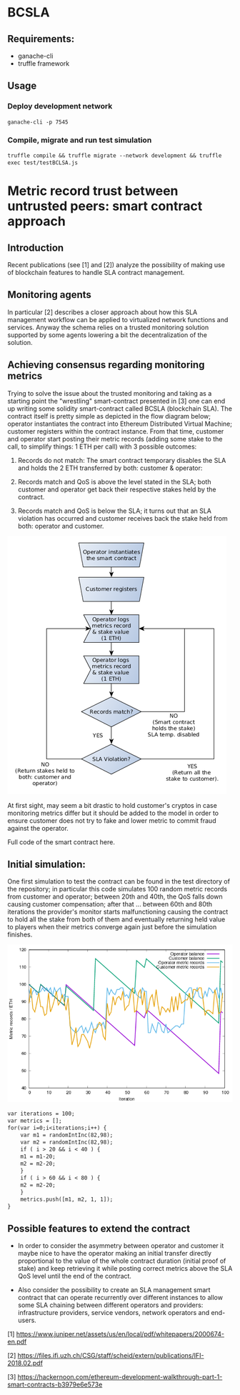 # BCSLA

## Requirements:

- ganache-cli
- truffle framework

## Usage

### Deploy development network

```
ganache-cli -p 7545
```

### Compile, migrate and run test simulation

```
truffle compile && truffle migrate --network development && truffle exec test/testBCLSA.js
```

# Metric record trust between untrusted peers: smart contract approach

## Introduction

Recent publications (see [1] and [2]) analyze the possibility
of making use of blockchain features to handle SLA contract management.

## Monitoring agents

In particular [2] describes a closer approach about how this SLA management workflow
can be applied to virtualized network functions and services. Anyway
the schema relies on a trusted monitoring solution supported by some agents
lowering a bit the decentralization of the solution.

## Achieving consensus regarding monitoring metrics

Trying to solve the issue about the trusted monitoring and taking as a starting
point the "wrestling" smart-contract presented in [3] one can end up writing some
solidity smart-contract called BCSLA (blockchain SLA). The contract itself is
pretty simple as depicted in the flow diagram below; operator instantiates the
contract into Ethereum Distributed Virtual Machine; customer registers
within the contract instance. From that time, customer and operator
start posting their metric records (adding some stake to the call, to simplify
things: 1 ETH per call) with 3 possible outcomes:

1) Records do not match: The smart contract temporary disables the SLA
and holds the 2 ETH transferred by both: customer & operator:

2) Records match and QoS is above the level stated in the SLA; both
customer and operator get back their respective stakes held by the contract.

3) Records match and QoS is below the SLA; it turns out that an SLA
violation has occurred and customer receives back the stake held from
both: operator and customer.

![picture](diagram.png)

At first sight, may seem a bit drastic to hold customer's cryptos in case
monitoring metrics differ but it should be added to the model
in order to ensure customer does not try to fake and lower metric
to commit fraud against the operator.

Full code of the smart contract here.

## Initial simulation:

One first simulation to test the contract can be found in the test
directory of the repository; in particular this code
simulates 100 random metric records from customer and operator;
between 20th and 40th, the QoS falls down causing customer compensation;
after that ... between 60th and 80th iterations the provider's monitor
starts malfunctioning causing the contract to hold all the stake
from both of them and eventually returning held value to players
when their metrics converge again just before the simulation finishes.

![picture](plot.png)



```
var iterations = 100;
var metrics = [];
for(var i=0;i<iterations;i++) {
    var m1 = randomIntInc(82,98);
    var m2 = randomIntInc(82,98);
    if ( i > 20 && i < 40 ) {
	m1 = m1-20;
	m2 = m2-20;
    }
    if ( i > 60 && i < 80 ) {
	m2 = m2-20;
    }
    metrics.push([m1, m2, 1, 1]);
}
```



## Possible features to extend the contract

- In order to consider the asymmetry between operator and customer
it maybe nice to have the operator making an initial transfer
directly proportional to the value of the whole contract duration
(initial proof of stake)
and keep retrieving it while posting correct metrics above the SLA
QoS level until the end of the contract.

- Also consider the possibility to create an SLA management
smart contract that can operate recurrently over different
instances to allow some
SLA chaining between different operators and providers: infrastructure
providers, service vendors, network operators and end-users.






[1] https://www.juniper.net/assets/us/en/local/pdf/whitepapers/2000674-en.pdf

[2] https://files.ifi.uzh.ch/CSG/staff/scheid/extern/publications/IFI-2018.02.pdf

[3] https://hackernoon.com/ethereum-development-walkthrough-part-1-smart-contracts-b3979e6e573e
